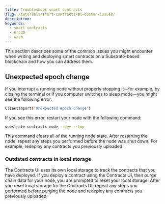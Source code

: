 ```yaml
---
title: Troubleshoot smart contracts
slug: /tutorials/smart-contracts/sc-common-issues/
description: 
keywords:
  - smart contracts
  - erc20
  - wasm
---
```


This section describes some of the common issues you might encounter when writing and deploying smart contracts on a Substrate-based blockchain and how you can address them.

## Unexpected epoch change

If you interrupt a running node without properly stopping it—for example, by closing the terminal or if you computer switches to sleep mode—you might see the following error:

```bash
ClientImport("Unexpected epoch change")
```

If you see this error, restart your node with the following command: 

```bash
substrate-contracts-node --dev --tmp
```

This command clears all of the running node state.
After restarting the node, repeat any steps you performed before the node was shut down.
For example, redeploy any contracts you previously uploaded.

### Outdated contracts in local storage

The Contracts UI uses its own local storage to track the contracts that you have deployed. 
If you deploy a contract using the Contracts UI, then purge chain data for your node, you are prompted to
reset your local storage. 
After you reset local storage for the Contracts UI, repeat any steps you performed before purging the node and redeploy any contracts you previously uploaded.

